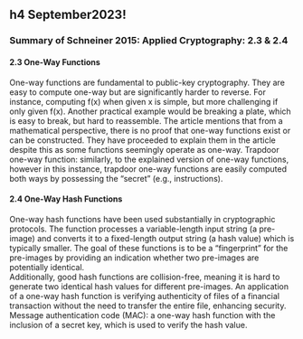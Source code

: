 ## h4 September2023!

### Summary of Schneiner 2015: Applied Cryptography: 2.3 & 2.4

#### 2.3	One-Way Functions

One-way functions are fundamental to public-key cryptography. They are easy to compute one-way but are significantly harder to reverse. For instance, computing f(x) when given x is simple, but more challenging if only given f(x). Another practical example would be breaking a plate, which is easy to break, but hard to reassemble. 
The article mentions that from a mathematical perspective, there is no proof that one-way functions exist or can be constructed. They have proceeded to explain them in the article despite this as some functions seemingly operate as one-way. 
Trapdoor one-way function: similarly, to the explained version of one-way functions, however in this instance, trapdoor one-way functions are easily computed both ways by possessing the “secret” (e.g., instructions).


#### 2.4 One-Way Hash Functions
One-way hash functions have been used substantially in cryptographic protocols. The function processes a variable-length input string (a pre-image) and converts it to a fixed-length output string (a hash value) which is typically smaller. The goal of these functions is to be a “fingerprint” for the pre-images by providing an indication whether two pre-images are potentially identical.  
Additionally, good hash functions are collision-free, meaning it is hard to generate two identical hash values for different pre-images.
An application of a one-way hash function is verifying authenticity of files of a financial transaction without the need to transfer the entire file, enhancing security. 
Message authentication code (MAC): a one-way hash function with the inclusion of a secret key, which is used to verify the hash value. 

##


